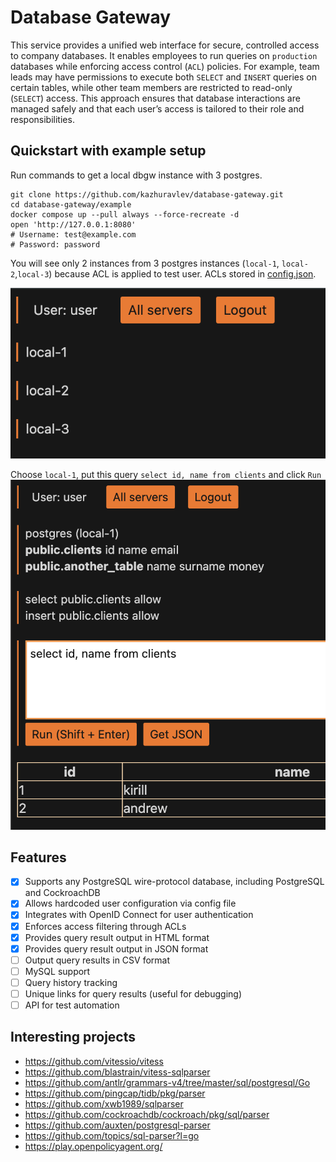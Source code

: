 # Database Gateway

This service provides a unified web interface for secure, controlled access to company databases. It enables employees
to run queries on `production` databases while enforcing access control (`ACL`) policies. For example, team leads may
have permissions to execute both `SELECT` and `INSERT` queries on certain tables, while other team members are
restricted to read-only (`SELECT`) access. This approach ensures that database interactions are managed safely and
that each user’s access is tailored to their role and responsibilities.

## Quickstart with example setup

Run commands to get a local dbgw instance with 3 postgres.

```shell
git clone https://github.com/kazhuravlev/database-gateway.git
cd database-gateway/example
docker compose up --pull always --force-recreate -d
open 'http://127.0.0.1:8080'
# Username: test@example.com
# Password: password
```

You will see only 2 instances from 3 postgres instances (`local-1`, `local-2`,`local-3`) because ACL is applied to test
user. ACLs stored in [config.json](example/config.json).

![pic1_instances.png](example/pic1_instances.png)

Choose `local-1`, put this query `select id, name from clients` and click `Run` ![pic2_run.png](example/pic2_run.png)

## Features

- [x] Supports any PostgreSQL wire-protocol database, including PostgreSQL and CockroachDB
- [x] Allows hardcoded user configuration via config file
- [x] Integrates with OpenID Connect for user authentication
- [x] Enforces access filtering through ACLs
- [x] Provides query result output in HTML format
- [x] Provides query result output in JSON format
- [ ] Output query results in CSV format
- [ ] MySQL support
- [ ] Query history tracking
- [ ] Unique links for query results (useful for debugging)
- [ ] API for test automation

## Interesting projects

- https://github.com/vitessio/vitess
- https://github.com/blastrain/vitess-sqlparser
- https://github.com/antlr/grammars-v4/tree/master/sql/postgresql/Go
- https://github.com/pingcap/tidb/pkg/parser
- https://github.com/xwb1989/sqlparser
- https://github.com/cockroachdb/cockroach/pkg/sql/parser
- https://github.com/auxten/postgresql-parser
- https://github.com/topics/sql-parser?l=go
- https://play.openpolicyagent.org/

